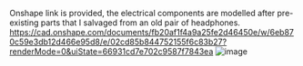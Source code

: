 Onshape link is provided, the electrical components are modelled after pre-existing parts that I salvaged from an old pair of headphones. 
https://cad.onshape.com/documents/fb20af1f4a9a25fe2d46450e/w/6eb870c59e3db12d466e95d8/e/02cd85b844752155f6c83b27?renderMode=0&uiState=66931cd7e702c9587f7843ea
![image](https://github.com/user-attachments/assets/acd55aed-38b4-447b-b6be-81f86251fe6a)
